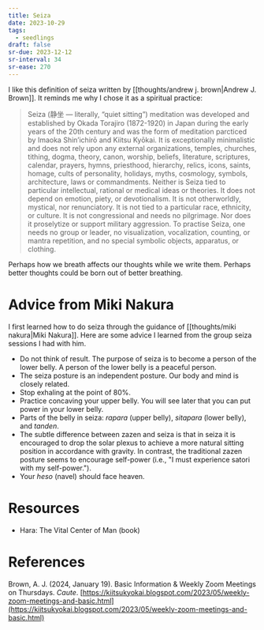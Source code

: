 ```yaml
---
title: Seiza
date: 2023-10-29
tags:
  - seedlings
draft: false
sr-due: 2023-12-12
sr-interval: 34
sr-ease: 270
---
```

I like this definition of seiza written by [[thoughts/andrew j. brown|Andrew J. Brown]]. It reminds me why I chose it as a spiritual practice:

>Seiza (静坐 — literally, “quiet sitting”) meditation was developed and established by Okada Torajiro (1872-1920) in Japan during the early years of the 20th century and was the form of meditation parcticed by Imaoka Shin’ichirō and Kiitsu Kyōkai. It is exceptionally minimalistic and does not rely upon any external organizations, temples, churches, tithing, dogma, theory, canon, worship, beliefs, literature, scriptures, calendar, prayers, hymns, priesthood, hierarchy, relics, icons, saints, homage, cults of personality, holidays, myths, cosmology, symbols, architecture, laws or commandments. Neither is Seiza tied to particular intellectual, rational or medical ideas or theories. It does not depend on emotion, piety, or devotionalism. It is not otherworldly, mystical, nor renunciatory. It is not tied to a particular race, ethnicity, or culture. It is not congressional and needs no pilgrimage. Nor does it proselytize or support military aggression. To practise Seiza, one needs no group or leader, no visualization, vocalization, counting, or mantra repetition, and no special symbolic objects, apparatus, or clothing.

Perhaps how we breath affects our thoughts while we write them. Perhaps better thoughts could be born out of better breathing.

# Advice from Miki Nakura

I first learned how to do seiza through the guidance of [[thoughts/miki nakura|Miki Nakura]]. Here are some advice I learned from the group seiza sessions I had with him.

- Do not think of result. The purpose of seiza is to become a person of the lower belly. A person of the lower belly is a peaceful person.
- The seiza posture is an independent posture. Our body and mind is closely related.
- Stop exhaling at the point of 80%.
- Practice concaving your upper belly. You will see later that you can put power in your lower belly.
- Parts of the belly in seiza: *rapara* (upper belly), *sitapara* (lower belly), and *tanden*.
- The subtle difference between zazen and seiza is that in seiza it is encouraged to drop the solar plexus to achieve a more natural sitting position in accordance with gravity. In contrast, the traditional zazen posture seems to encourage self-power (i.e., "I must experience satori with my self-power.").
- Your *heso* (navel) should face heaven.

# Resources

- Hara: The Vital Center of Man (book)

# References

Brown, A. J. (2024, January 19). Basic Information & Weekly Zoom Meetings on Thursdays. _Caute_. [https://kiitsukyokai.blogspot.com/2023/05/weekly-zoom-meetings-and-basic.html](https://kiitsukyokai.blogspot.com/2023/05/weekly-zoom-meetings-and-basic.html)